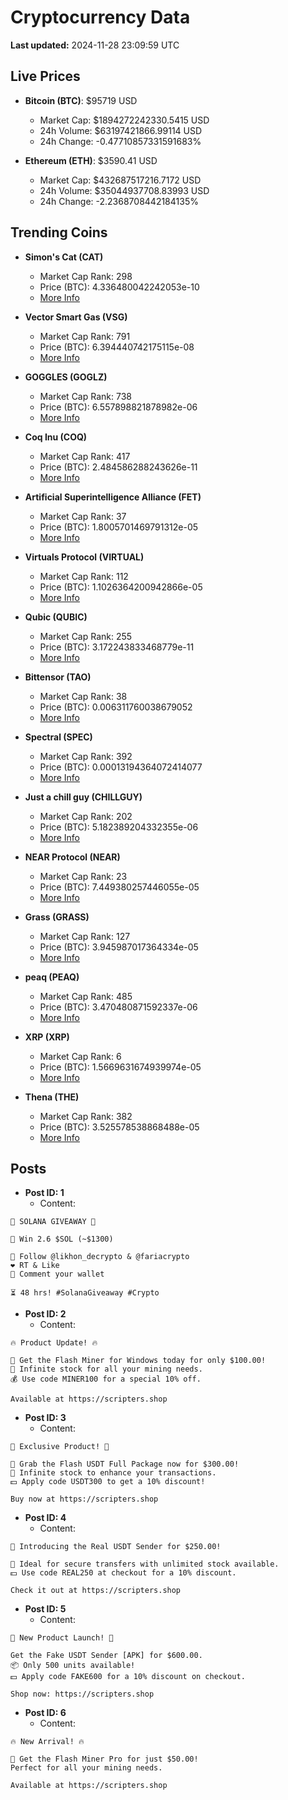 # Cryptocurrency Data

**Last updated:** 2024-11-28 23:09:59 UTC

## Live Prices
- **Bitcoin (BTC)**: $95719 USD
  - Market Cap: $1894272242330.5415 USD
  - 24h Volume: $63197421866.99114 USD
  - 24h Change: -0.47710857331591683%

- **Ethereum (ETH)**: $3590.41 USD
  - Market Cap: $432687517216.7172 USD
  - 24h Volume: $35044937708.83993 USD
  - 24h Change: -2.2368708442184135%

## Trending Coins
- **Simon's Cat (CAT)**
  - Market Cap Rank: 298
  - Price (BTC): 4.336480042242053e-10
  - [More Info](https://www.coingecko.com/en/coins/simons-cat)

- **Vector Smart Gas (VSG)**
  - Market Cap Rank: 791
  - Price (BTC): 6.394440742175115e-08
  - [More Info](https://www.coingecko.com/en/coins/vector-smart-gas)

- **GOGGLES (GOGLZ)**
  - Market Cap Rank: 738
  - Price (BTC): 6.557898821878982e-06
  - [More Info](https://www.coingecko.com/en/coins/goggles)

- **Coq Inu (COQ)**
  - Market Cap Rank: 417
  - Price (BTC): 2.484586288243626e-11
  - [More Info](https://www.coingecko.com/en/coins/coq-inu)

- **Artificial Superintelligence Alliance (FET)**
  - Market Cap Rank: 37
  - Price (BTC): 1.8005701469791312e-05
  - [More Info](https://www.coingecko.com/en/coins/artificial-superintelligence-alliance)

- **Virtuals Protocol (VIRTUAL)**
  - Market Cap Rank: 112
  - Price (BTC): 1.1026364200942866e-05
  - [More Info](https://www.coingecko.com/en/coins/virtual-protocol)

- **Qubic (QUBIC)**
  - Market Cap Rank: 255
  - Price (BTC): 3.172243833468779e-11
  - [More Info](https://www.coingecko.com/en/coins/qubic)

- **Bittensor (TAO)**
  - Market Cap Rank: 38
  - Price (BTC): 0.006311760038679052
  - [More Info](https://www.coingecko.com/en/coins/bittensor)

- **Spectral (SPEC)**
  - Market Cap Rank: 392
  - Price (BTC): 0.00013194364072414077
  - [More Info](https://www.coingecko.com/en/coins/spectral)

- **Just a chill guy (CHILLGUY)**
  - Market Cap Rank: 202
  - Price (BTC): 5.182389204332355e-06
  - [More Info](https://www.coingecko.com/en/coins/just-a-chill-guy)

- **NEAR Protocol (NEAR)**
  - Market Cap Rank: 23
  - Price (BTC): 7.449380257446055e-05
  - [More Info](https://www.coingecko.com/en/coins/near)

- **Grass (GRASS)**
  - Market Cap Rank: 127
  - Price (BTC): 3.945987017364334e-05
  - [More Info](https://www.coingecko.com/en/coins/grass)

- **peaq (PEAQ)**
  - Market Cap Rank: 485
  - Price (BTC): 3.470480871592337e-06
  - [More Info](https://www.coingecko.com/en/coins/peaq)

- **XRP (XRP)**
  - Market Cap Rank: 6
  - Price (BTC): 1.5669631674939974e-05
  - [More Info](https://www.coingecko.com/en/coins/xrp)

- **Thena (THE)**
  - Market Cap Rank: 382
  - Price (BTC): 3.525578538868488e-05
  - [More Info](https://www.coingecko.com/en/coins/thena)

## Posts
- **Post ID: 1**
  - Content:
```
🚀 SOLANA GIVEAWAY 🚀

🎁 Win 2.6 $SOL (~$1300)

🤝 Follow @likhon_decrypto & @fariacrypto
❤️ RT & Like
💬 Comment your wallet

⏳ 48 hrs! #SolanaGiveaway #Crypto
```

- **Post ID: 2**
  - Content:
```
🔥 Product Update! 🔥

🚀 Get the Flash Miner for Windows today for only $100.00!
🔋 Infinite stock for all your mining needs.
💰 Use code MINER100 for a special 10% off.

Available at https://scripters.shop
```

- **Post ID: 3**
  - Content:
```
🎁 Exclusive Product! 🎁

💸 Grab the Flash USDT Full Package now for $300.00!
🎉 Infinite stock to enhance your transactions.
💵 Apply code USDT300 to get a 10% discount!

Buy now at https://scripters.shop
```

- **Post ID: 4**
  - Content:
```
💎 Introducing the Real USDT Sender for $250.00!

💼 Ideal for secure transfers with unlimited stock available.
💵 Use code REAL250 at checkout for a 10% discount.

Check it out at https://scripters.shop
```

- **Post ID: 5**
  - Content:
```
🚀 New Product Launch! 🚀

Get the Fake USDT Sender [APK] for $600.00.
📦 Only 500 units available!
💵 Apply code FAKE600 for a 10% discount on checkout.

Shop now: https://scripters.shop
```

- **Post ID: 6**
  - Content:
```
🔥 New Arrival! 🔥

💸 Get the Flash Miner Pro for just $50.00!
Perfect for all your mining needs.

Available at https://scripters.shop
```

